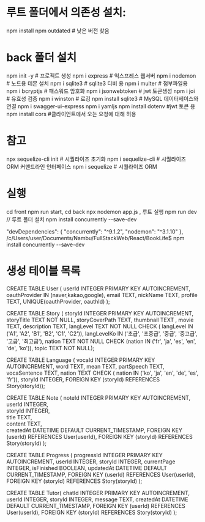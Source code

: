 # 루트 폴더에서 의존성 설치:

npm install
npm outdated # 낮은 버전 찾음

# back 폴더 설치

npm init -y # 프로젝트 생성
npm i express # 익스프레스 웹서버
npm i nodemon # 노드용 데몬 설치
npm i sqlite3 # sqlite3 디비 용
npm i multer # 첨부파일용
npm i bcryptjs # 패스워드 암호화
npm i jsonwebtoken # jwt 토큰생성
npm i joi # 유효성 검증
npm i winston # 로깅
npm install sqlite3 # MySQL 데이터베이스와 연결
npm i swagger-ui-express
npm i yamljs
npm install dotenv #jwt 토큰 용
npm install cors #클라이언트에서 오는 요청에 대해 허용

# 참고

npx sequelize-cli init # 시퀄라이즈 초기화
npm i sequelize-cli # 시퀄라이즈 ORM 커맨드라인 인터페이스
npm i sequelize # 시퀄라이즈 ORM

# 실행

cd front npm run start, cd back npx nodemon app.js , 루트 실행 npm run dev
// 루트 폴더 설치 npm install concurrently --save-dev

"devDependencies": {
"concurrently": "^9.1.2",
"nodemon": "^3.1.10"
},
/c/Users/user/Documents/Nambu/FullStackWeb/React/BookLife$ npm install concurrently --save-dev

# 생성 테이블 목록

CREATE TABLE User (
userId INTEGER PRIMARY KEY AUTOINCREMENT,
oauthProvider IN (naver,kakao,google),
email TEXT,
nickName TEXT,
profile TEXT,
UNIQUE(oauthProvider, oauthId)
);

CREATE TABLE Story (
storyId INTEGER PRIMARY KEY AUTOINCREMENT,
storyTitle TEXT NOT NULL,
storyCoverPath TEXT,
thumbnail TEXT ,
movie TEXT,
description TEXT,
langLevel TEXT NOT NULL CHECK (
langLevel IN ('A1', 'A2', 'B1', 'B2', 'C1', 'C2')),
langLevelKo IN ('초급', '초중급', '중급', '중고급', '고급', '최고급'),
nation TEXT NOT NULL CHECK (nation IN ('fr', 'ja', 'es', 'en', 'de', 'ko')),
topic TEXT NOT NULL);

CREATE TABLE Language (
vocaId INTEGER PRIMARY KEY AUTOINCREMENT,
word TEXT,
mean TEXT,
partSpeech TEXT,
vocaSentence TEXT,
nation TEXT CHECK (
nation IN ('ko', 'ja', 'en', 'de', 'es', 'fr')),
storyId INTEGER, FOREIGN KEY (storyId) REFERENCES Story(storyId));

CREATE TABLE Note (
noteId INTEGER PRIMARY KEY AUTOINCREMENT,  
userId INTEGER,  
storyId INTEGER,  
title TEXT,  
content TEXT,  
createdAt DATETIME DEFAULT CURRENT_TIMESTAMP,
FOREIGN KEY (userId) REFERENCES User(userId),
FOREIGN KEY (storyId) REFERENCES Story(storyId)
);

CREATE TABLE Progress (
progressId INTEGER PRIMARY KEY AUTOINCREMENT,
userId INTEGER,
storyId INTEGER,
currentPage INTEGER,
isFinished BOOLEAN,
updatedAt DATETIME DEFAULT CURRENT_TIMESTAMP,
FOREIGN KEY (userId) REFERENCES User(userId),
FOREIGN KEY (storyId) REFERENCES Story(storyId)
);

CREATE TABLE Tutor(
chatId INTEGER PRIMARY KEY AUTOINCREMENT,
userId INTEGER,
storyId INTEGER,
message TEXT,
createdAt DATETIME DEFAULT CURRENT_TIMESTAMP,
FOREIGN KEY (userId) REFERENCES User(userId),
FOREIGN KEY (storyId) REFERENCES Story(storyId)
);
